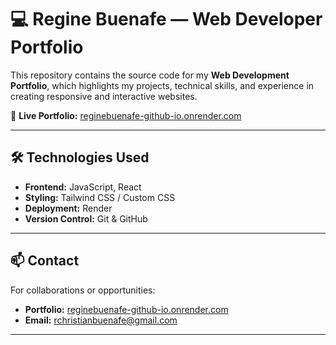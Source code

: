 # 💻 Regine Buenafe — Web Developer Portfolio

This repository contains the source code for my **Web Development Portfolio**, which highlights my projects, technical skills, and experience in creating responsive and interactive websites.

🔗 **Live Portfolio:** [reginebuenafe-github-io.onrender.com](https://reginebuenafe-github-io.onrender.com)

---

## 🛠️ Technologies Used
- **Frontend:** JavaScript, React  
- **Styling:** Tailwind CSS / Custom CSS  
- **Deployment:** Render  
- **Version Control:** Git & GitHub  

---

## 📫 Contact
For collaborations or opportunities:  

- **Portfolio:** [reginebuenafe-github-io.onrender.com](https://reginebuenafe-github-io.onrender.com)  
- **Email:** rchristianbuenafe@gmail.com

---
